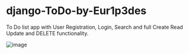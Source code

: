 # django-ToDo-by-Eur1p3des

To Do list app with User Registration, Login, Search and full Create Read Update and DELETE functionality.

![image](https://user-images.githubusercontent.com/72199195/152009051-84fae9f8-393f-4bb3-84c7-c5947b663f73.png)
